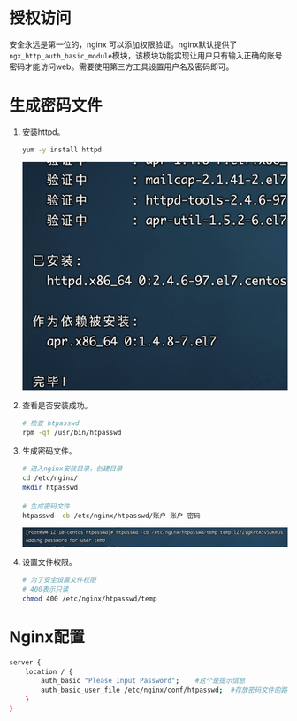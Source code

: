<h1 class="article-title no-number">授权访问</h1>

安全永远是第一位的，nginx 可以添加权限验证。nginx默认提供了`ngx_http_auth_basic_module`模块，该模块功能实现让用户只有输入正确的账号密码才能访问web。需要使用第三方工具设置用户名及密码即可。

# 生成密码文件

1. 安装httpd。

   ```sh
   yum -y install httpd
   ```

   ![image-20210730144252001](assets/image-20210730144252001.png)

2. 查看是否安装成功。

   ```sh
   # 检查 htpasswd
   rpm -qf /usr/bin/htpasswd
   ```

3. 生成密码文件。

   ```sh
   # 进入nginx安装目录，创建目录
   cd /etc/nginx/
   mkdir htpasswd
   
   # 生成密码文件
   htpasswd -cb /etc/nginx/htpasswd/账户 账户 密码
   ```

   ![image-20210730144859381](assets/image-20210730144859381.png)

4. 设置文件权限。

   ```sh
   # 为了安全设置文件权限
   # 400表示只读
   chmod 400 /etc/nginx/htpasswd/temp
   ```

# Nginx配置

```sh
server {
	location / {
		auth_basic "Please Input Password";    #这个是提示信息
		auth_basic_user_file /etc/nginx/conf/htpasswd;  #存放密码文件的路径
	}
}
```

